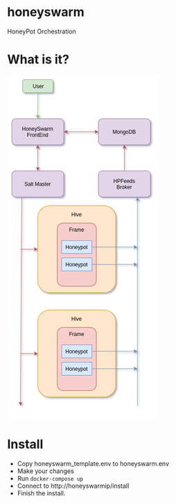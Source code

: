 # honeyswarm
HoneyPot Orchestration

# What is it?

![Image description](HoneySwarm.png)

# Install

- Copy honeyswarm_template.env to honeyswarm.env
- Make your changes
- Run `docker-compose up`
- Connect to http://honeyswarmip/install
- Finish the install.